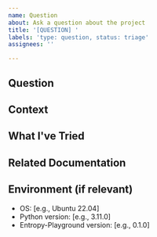 ```yaml
---
name: Question
about: Ask a question about the project
title: '[QUESTION] '
labels: 'type: question, status: triage'
assignees: ''

---
```


## Question
<!-- Ask your question here. Be as specific as possible -->

## Context
<!-- Provide any relevant context that might help answer your question -->

## What I've Tried
<!-- Describe what you've already attempted or researched -->

## Related Documentation
<!-- Link to any documentation you've already consulted -->

## Environment (if relevant)

- OS: [e.g., Ubuntu 22.04]
- Python version: [e.g., 3.11.0]
- Entropy-Playground version: [e.g., 0.1.0]
